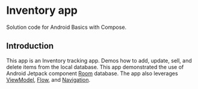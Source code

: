 Inventory app
==================================

Solution code for Android Basics with Compose.

Introduction
------------

This app is an Inventory tracking app. Demos how to add, update, sell, and
delete items from the local database.
This app demonstrated the use of Android Jetpack
component [Room](https://developer.android.com/training/data-storage/room)
database.
The app also
leverages [ViewModel](https://developer.android.com/topic/libraries/architecture/viewmodel),
[Flow](https://developer.android.com/kotlin/flow),
and [Navigation](https://developer.android.com/topic/libraries/architecture/navigation/).
